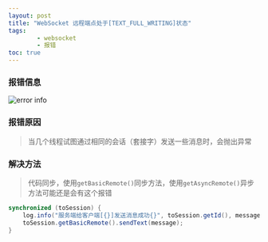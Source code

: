 ```yaml
---
layout: post
title: "WebSocket 远程端点处于[TEXT_FULL_WRITING]状态"
tags: 
        - websocket
        - 报错
toc: true
---
```

### 报错信息
![error info](/websocket_error/websocket_TEXT_FULL_WRITING.png)

### 报错原因
> 当几个线程试图通过相同的会话（套接字）发送一些消息时，会抛出异常

### 解决方法
> 代码同步，使用`getBasicRemote()`同步方法，使用`getAsyncRemote()`异步方法可能还是会有这个报错
```java
synchronized (toSession) {
    log.info("服务端给客户端[{}]发送消息成功{}", toSession.getId(), message);
    toSession.getBasicRemote().sendText(message);
}
```